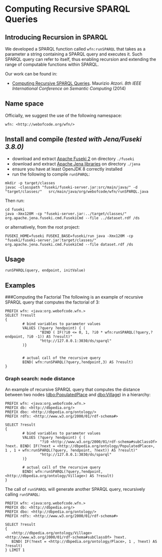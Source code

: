 Computing Recursive SPARQL Queries
==================================

Introducing Recursion in SPARQL
-------------------------------

We developed a SPARQL function called `wfn:runSPARQL` that takes as a parameter a string containing a SPARQL query and executes it.
Such SPARQL query can refer to itself, thus enabling recursion and extending the range of computable functions within SPARQL.

Our work can be found in: 

 * [Computing Recursive SPARQL Queries](https://doi.org/10.1109/ICSC.2014.54). Maurizio Atzori. _8th IEEE International Conference on Semantic Computing_ (2014)


Name space
----------
Officially, we suggest the use of the following namespace:

    wfn: <http://webofcode.org/wfn/>


Install and compile *(tested with Jena/Fuseki 3.8.0)*
-------------------
- download and extract [Apache Fuseki 2](https://jena.apache.org/download/#apache-jena-fuseki) on directory `./fuseki`
- download and extract [Apache Jena libraries](https://jena.apache.org/download/#apache-jena) on directory `./jena`
- ensure you have at least OpenJDK 8 correctly installed
- run the following to compile `runSPARQL`: 
```
mkdir -p target/classes
javac -classpath "fuseki/fuseki-server.jar:src/main/java/" -d "target/classes/"   src/main/java/org/webofcode/wfn/runSPARQL.java 
```

Then run:

    cd fuseki
    java -Xmx120M -cp "fuseki-server.jar:../target/classes/" org.apache.jena.fuseki.cmd.FusekiCmd --file ../dataset.rdf /ds
    
or alternatively, from the root project:

    FUSEKI_HOME=fuseki FUSEKI_BASE=fuseki/run java -Xmx120M -cp "fuseki/fuseki-server.jar:target/classes/" org.apache.jena.fuseki.cmd.FusekiCmd --file dataset.rdf /ds
 
Usage
-----

`runSPARQL(query, endpoint, initValue)`


Examples
--------

###Computing the Factorial
The following is an example of recursive SPARQL query that computes the factorial of 3: 
```
PREFIX wfn: <java:org.webofcode.wfn.>
SELECT ?result 
{ 
        # bind variables to parameter values 
        VALUES (?query ?endpoint) { ( 
                "BIND ( IF(?i0 <= 0, 1, ?i0 * wfn:runSPARQL(?query,?endpoint, ?i0 -1)) AS ?result)" 
                "http://127.0.0.1:3030/ds/sparql"
        )}
  
   
        # actual call of the recursive query 
        BIND( wfn:runSPARQL(?query,?endpoint,3) AS ?result)
}
```

### Graph search: node distance
An example of recursive SPARQL query that computes the distance between two nodes ([dbo:PopulatedPlace](http://dbpedia.org/ontology/PopulatedPlace) and [dbo:Village](http://dbpedia.org/ontology/Village)) in a hierarchy: 

```
PREFIX wfn: <java:org.webofcode.wfn.>
PREFIX db: <http://dbpedia.org/>
PREFIX dbo: <http://dbpedia.org/ontology/>
PREFIX rdfs: <http://www.w3.org/2000/01/rdf-schema#>

SELECT ?result 
{ 
        # bind variables to parameter values 
        VALUES (?query ?endpoint) { ( 
                "?i0 <http://www.w3.org/2000/01/rdf-schema#subClassOf> ?next. BIND( IF(?next = <http://dbpedia.org/ontology/PopulatedPlace>, 1 , 1 + wfn:runSPARQL(?query, ?endpoint, ?next)) AS ?result)" 
                "http://127.0.0.1:3030/ds/sparql"
        )}
   
        # actual call of the recursive query 
        BIND( wfn:runSPARQL(?query,?endpoint, <http://dbpedia.org/ontology/Village>) AS ?result)
} 
```

The call of `runSPARQL` will generate another SPARQL query, recursively calling `runSPARQL`:
```
PREFIX wfn: <java:org.webofcode.wfn.>
PREFIX db: <http://dbpedia.org/>
PREFIX dbo: <http://dbpedia.org/ontology/>
PREFIX rdfs: <http://www.w3.org/2000/01/rdf-schema#>

SELECT ?result 
{ 
   <http://dbpedia.org/ontology/Village> <http://www.w3.org/2000/01/rdf-schema#subClassOf> ?next. 
   BIND( IF(?next = <http://dbpedia.org/ontology/Place>, 1 , ?next) AS ?result)
} LIMIT 1
```

